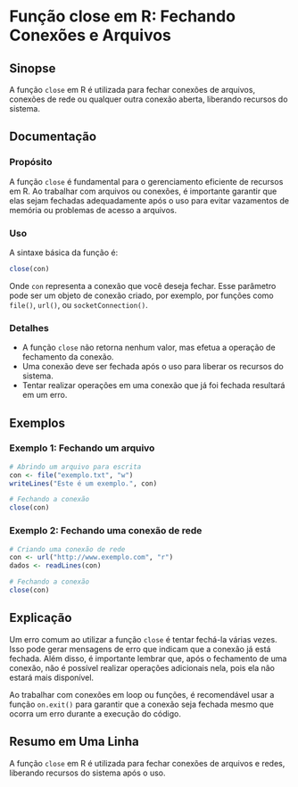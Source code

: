 <!--
Meta Description: # Função close em R: Fechando Conexões e Arquivos ## Sinopse A função `close` em R é utilizada para fechar conexões de arquivos, conexões de rede ou q...
Meta Keywords: conexão, close, função, que, con
-->

# Função close em R: Fechando Conexões e Arquivos

## Sinopse
A função `close` em R é utilizada para fechar conexões de arquivos, conexões de rede ou qualquer outra conexão aberta, liberando recursos do sistema.

## Documentação
### Propósito
A função `close` é fundamental para o gerenciamento eficiente de recursos em R. Ao trabalhar com arquivos ou conexões, é importante garantir que elas sejam fechadas adequadamente após o uso para evitar vazamentos de memória ou problemas de acesso a arquivos.

### Uso
A sintaxe básica da função é:

```R
close(con)
```

Onde `con` representa a conexão que você deseja fechar. Esse parâmetro pode ser um objeto de conexão criado, por exemplo, por funções como `file()`, `url()`, ou `socketConnection()`.

### Detalhes
- A função `close` não retorna nenhum valor, mas efetua a operação de fechamento da conexão.
- Uma conexão deve ser fechada após o uso para liberar os recursos do sistema.
- Tentar realizar operações em uma conexão que já foi fechada resultará em um erro.

## Exemplos
### Exemplo 1: Fechando um arquivo
```R
# Abrindo um arquivo para escrita
con <- file("exemplo.txt", "w")
writeLines("Este é um exemplo.", con)

# Fechando a conexão
close(con)
```

### Exemplo 2: Fechando uma conexão de rede
```R
# Criando uma conexão de rede
con <- url("http://www.exemplo.com", "r")
dados <- readLines(con)

# Fechando a conexão
close(con)
```

## Explicação
Um erro comum ao utilizar a função `close` é tentar fechá-la várias vezes. Isso pode gerar mensagens de erro que indicam que a conexão já está fechada. Além disso, é importante lembrar que, após o fechamento de uma conexão, não é possível realizar operações adicionais nela, pois ela não estará mais disponível.

Ao trabalhar com conexões em loop ou funções, é recomendável usar a função `on.exit()` para garantir que a conexão seja fechada mesmo que ocorra um erro durante a execução do código.

## Resumo em Uma Linha
A função `close` em R é utilizada para fechar conexões de arquivos e redes, liberando recursos do sistema após o uso.